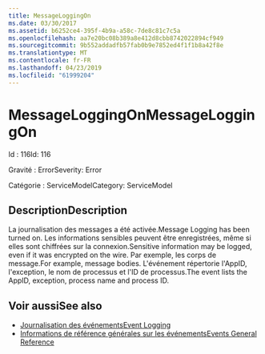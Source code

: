 ```yaml
---
title: MessageLoggingOn
ms.date: 03/30/2017
ms.assetid: b6252ce4-395f-4b9a-a58c-7de8c81c7c5a
ms.openlocfilehash: aa7e20bc08b389a8e412d8cbb8742022894cf949
ms.sourcegitcommit: 9b552addadfb57fab0b9e7852ed4f1f1b8a42f8e
ms.translationtype: MT
ms.contentlocale: fr-FR
ms.lasthandoff: 04/23/2019
ms.locfileid: "61999204"
---
```

# <a name="messageloggingon"></a><span data-ttu-id="f0f4b-102">MessageLoggingOn</span><span class="sxs-lookup"><span data-stu-id="f0f4b-102">MessageLoggingOn</span></span>
<span data-ttu-id="f0f4b-103">Id : 116</span><span class="sxs-lookup"><span data-stu-id="f0f4b-103">Id: 116</span></span>  
  
 <span data-ttu-id="f0f4b-104">Gravité : Error</span><span class="sxs-lookup"><span data-stu-id="f0f4b-104">Severity: Error</span></span>  
  
 <span data-ttu-id="f0f4b-105">Catégorie : ServiceModel</span><span class="sxs-lookup"><span data-stu-id="f0f4b-105">Category: ServiceModel</span></span>  
  
## <a name="description"></a><span data-ttu-id="f0f4b-106">Description</span><span class="sxs-lookup"><span data-stu-id="f0f4b-106">Description</span></span>  
 <span data-ttu-id="f0f4b-107">La journalisation des messages a été activée.</span><span class="sxs-lookup"><span data-stu-id="f0f4b-107">Message Logging has been turned on.</span></span> <span data-ttu-id="f0f4b-108">Les informations sensibles peuvent être enregistrées, même si elles sont chiffrées sur la connexion.</span><span class="sxs-lookup"><span data-stu-id="f0f4b-108">Sensitive information may be logged, even if it was encrypted on the wire.</span></span> <span data-ttu-id="f0f4b-109">Par exemple, les corps de message.</span><span class="sxs-lookup"><span data-stu-id="f0f4b-109">For example, message bodies.</span></span> <span data-ttu-id="f0f4b-110">L'événement répertorie l'AppID, l'exception, le nom de processus et l'ID de processus.</span><span class="sxs-lookup"><span data-stu-id="f0f4b-110">The event lists the AppID, exception, process name and process ID.</span></span>  
  
## <a name="see-also"></a><span data-ttu-id="f0f4b-111">Voir aussi</span><span class="sxs-lookup"><span data-stu-id="f0f4b-111">See also</span></span>

- [<span data-ttu-id="f0f4b-112">Journalisation des événements</span><span class="sxs-lookup"><span data-stu-id="f0f4b-112">Event Logging</span></span>](../../../../../docs/framework/wcf/diagnostics/event-logging/index.md)
- [<span data-ttu-id="f0f4b-113">Informations de référence générales sur les événements</span><span class="sxs-lookup"><span data-stu-id="f0f4b-113">Events General Reference</span></span>](../../../../../docs/framework/wcf/diagnostics/event-logging/events-general-reference.md)
